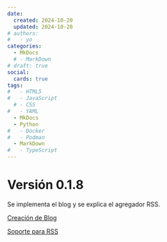 ```yaml
---
date:
  created: 2024-10-20
  updated: 2024-10-20
# authors:
#   - yo
categories:
  - MkDocs
  # - MarkDown
# draft: true
social:
  cards: true
tags:
#   - HTML5
#   - JavaScript
  # - CSS
#   - YAML
  - MkDocs
  - Python
#   - Docker
#   - Podman
  - MarkDown
#   - TypeScript
---
```



# Versión 0.1.8

Se implementa el blog y se explica el agregador RSS.

<!-- mas -->

[Creación de Blog](../../mkdocs-material/setup/blog.md)

[Soporte para RSS](../../mkdocs-material/setup/rss.md)


<!-- ... Es todo. -->
